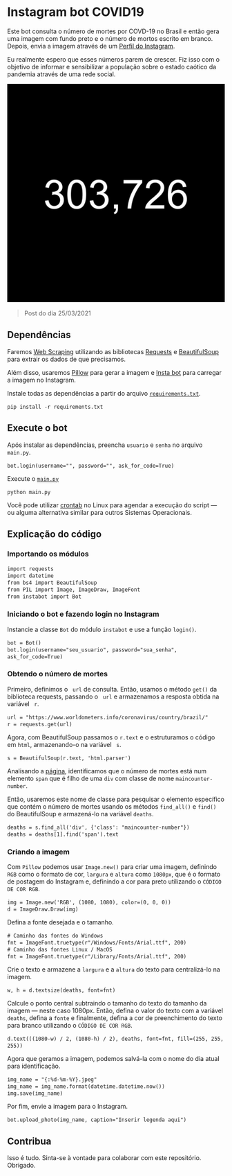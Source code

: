 # Instagram bot COVID19

Este bot consulta o número de mortes por COVD-19 no Brasil e então gera uma imagem com fundo preto e o número de mortos escrito em branco. Depois, envia a imagem através de um [Perfil do Instagram](https://www.instagram.com/covid19_mortes/).

Eu realmente espero que esses números parem de crescer. Fiz isso com o objetivo de informar e sensibilizar a população sobre o estado caótico da pandemia através de uma rede social.


![Insta post example](25-03-2021.jpeg)
> Post do dia 25/03/2021


## Dependências
Faremos [Web Scraping](https://bit.ly/3qOY5Pa) utilizando as bibliotecas [Requests](https://pypi.org/project/requests/) e [BeautifulSoup](https://pypi.org/project/beautifulsoup4/) para extrair os dados de que precisamos.

Além disso, usaremos [Pillow](https://pillow.readthedocs.io/en/stable/) para gerar a imagem e [Insta bot](https://pypi.org/project/instabot/) para carregar a imagem no Instagram.

Instale todas as dependências a partir do arquivo [``requirements.txt``](requirements.txt).

````shell
pip install -r requirements.txt
````
## Execute o bot
Após instalar as dependências, preencha ``usuario`` e ``senha`` no arquivo ``main.py``.

````Python3
bot.login(username="", password="", ask_for_code=True)
````

Execute o [``main.py``](main.py)
````shell
python main.py
````
Você pode utilizar [crontab](https://opensource.com/article/17/11/how-use-cron-linux) no Linux para agendar a execução do script — ou alguma alternativa similar para outros Sistemas Operacionais.


## Explicação do código
### Importando os módulos
````Python3
import requests
import datetime
from bs4 import BeautifulSoup
from PIL import Image, ImageDraw, ImageFont
from instabot import Bot
````

### Iniciando o bot e fazendo login no Instagram
Instancie a classe ``Bot`` do módulo ``instabot`` e use a função ``login()``.
````Python3
bot = Bot()
bot.login(username="seu_usuario", password="sua_senha", ask_for_code=True)
````

### Obtendo o número de mortes
Primeiro, definimos o `` url`` de consulta. Então, usamos o método ``get()`` da biblioteca requests, passando o `` url`` e armazenamos a resposta obtida na variável `` r``.
````Python3
url = "https://www.worldometers.info/coronavirus/country/brazil/"
r = requests.get(url)
````

Agora, com BeautifulSoup passamos o ``r.text`` e o estruturamos o código em ``html``, armazenando-o na variável `` s``.
````Python3
s = BeautifulSoup(r.text, 'html.parser')
````
Analisando a [página](https://www.worldometers.info/coronavirus/country/brazil/), identificamos que o número de mortes está num elemento ``span`` que é filho de uma ``div`` com classe de nome ``maincounter-number``.

Então, usaremos este nome de classe para pesquisar o elemento específico que contém o número de mortes usando os métodos ``find_all()`` e ``find()`` do BeautifulSoup e armazená-lo na variável ``deaths``.
````Python3
deaths = s.find_all('div', {'class': "maincounter-number"})
deaths = deaths[1].find('span').text
````

### Criando a imagem
Com ``Pillow`` podemos usar ``Image.new()`` para criar uma imagem, definindo ``RGB`` como o formato de cor, ``largura`` e ``altura`` como ``1080px``, que é o formato de postagem do Instagram e, definindo a cor para preto utilizando o ``CÓDIGO DE COR RGB``.
````Python3
img = Image.new('RGB', (1080, 1080), color=(0, 0, 0))
d = ImageDraw.Draw(img)
````

Defina a fonte desejada e o tamanho.
````Python3
# Caminho das fontes do Windows
fnt = ImageFont.truetype(r"/Windows/Fonts/Arial.ttf", 200)
# Caminho das fontes Linux / MacOS
fnt = ImageFont.truetype(r"/Library/Fonts/Arial.ttf", 200)
````

Crie o texto e armazene a ``largura`` e a ``altura`` do texto para centralizá-lo na imagem.
````Python3
w, h = d.textsize(deaths, font=fnt)
````

Calcule o ponto central subtraindo o tamanho do texto do tamanho da imagem — neste caso 1080px. Então, defina o valor do texto com a variável ``deaths``, defina a ``fonte`` e finalmente, defina a cor de preenchimento do texto para branco utilizando o ``CÓDIGO DE COR RGB``.
````Python3
d.text(((1080-w) / 2, (1080-h) / 2), deaths, font=fnt, fill=(255, 255, 255))
````

Agora que geramos a imagem, podemos salvá-la com o nome do dia atual para identificação.
````Python3
img_name = "{:%d-%m-%Y}.jpeg"
img_name = img_name.format(datetime.datetime.now())
img.save(img_name)
````

Por fim, envie a imagem para o Instagram.
````Python3
bot.upload_photo(img_name, caption="Inserir legenda aqui")
````
## Contribua
Isso é tudo. Sinta-se à vontade para colaborar com este repositório. Obrigado.